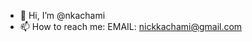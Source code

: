 - 👋 Hi, I’m @nkachami
- 📫 How to reach me: EMAIL: nickkachami@gmail.com 

<!---
nkachami/nkachami is a ✨ special ✨ repository because its `README.md` (this file) appears on your GitHub profile.
You can click the Preview link to take a look at your changes.
--->
